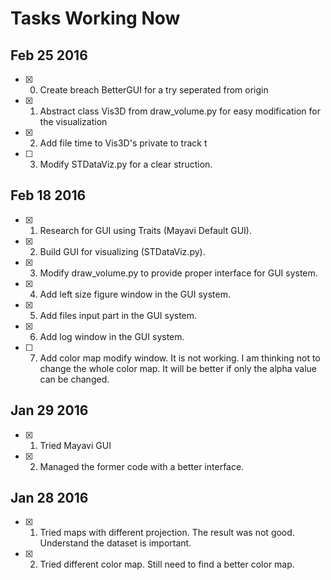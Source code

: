 # Tasks Working Now

## Feb 25 2016
- [x] 0. Create breach BetterGUI for a try seperated from origin
- [x] 1. Abstract class Vis3D from draw_volume.py for easy modification for the visualization
- [x] 2. Add file time to Vis3D's private to track t
- [ ] 3. Modify STDataViz.py for a clear struction.

## Feb 18 2016
- [x] 1. Research for GUI using Traits (Mayavi Default GUI).
- [x] 2. Build GUI for visualizing (STDataViz.py).
- [x] 3. Modify draw_volume.py to provide proper interface for GUI system.
- [x] 4. Add left size figure window in the GUI system.
- [x] 5. Add files input part in the GUI system.
- [x] 6. Add log window in the GUI system.
- [ ] 7. Add color map modify window. It is not working. I am thinking not to change the whole color map. It will be better if only the alpha value can be changed.

## Jan 29 2016
- [x] 1. Tried Mayavi GUI
- [x] 2. Managed the former code with a better interface.

## Jan 28 2016
- [x] 1. Tried maps with different projection. The result was not good. Understand the dataset is important.
- [x] 2. Tried different color map. Still need to find a better color map.

